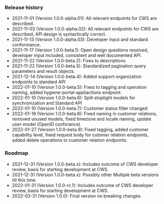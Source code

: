 ### Release history
* 2021-11-01 (Version 1.0.0-alpha.01): All relevant endpoints for CWS are described.
* 2021-11-03 (Version 1.0.0-alpha.02): All relevant endpoints for CWS are described, API design is syntactically correct.
* 2021-11-13 (Version 1.0.0-alpha.03): Developer input and standard conformance.
* 2021-11-17 (Version 1.0.0-beta.1): Open design questions resolved, developer input included, consistent and well documented API. 
* 2021-11-22 (Version 1.0.0-beta.2): Fixes to descriptions
* 2021-11-22 (Version 1.0.0-beta.3): Standardized pagination query parameters and result objects.
* 2021-12-14 (Version 1.0.0-beta.4): Added support-organization endpoints to standard API
* 2022-01-10 (Version 1.0.0-beta.5): Fixes to tagging and operation naming, added hygiene-portal-appliactions endpoint.
* 2022-01-10 (Version 1.0.0-beta.6): Split stoplight models for synchronization and Standard API
* 2022-01-10 (Version 1.0.0-beta.7): Customer status filter changed
* 2022-01-19 (Version 1.0.0-beta.8): Fixed naming in customer relations, removed unused models, fixed timezone and locale naming, update user-model (OpenID conforance)
* 2022-01-27 (Version 1.0.0-beta.9): Fixed tagging, added customer capability level, fixed request body for cutomer relation endpoints, added delete operations to customer relation endpoints.



### Roadmap

* 2021-12-31 (Version 1.0.0-beta.x): Includes outcome of CWS developer review, basis for starting development at CWS.
* 2021-12-31 (Version 1.0.0-beta.x): Possibly other Multiple beta versions till this time.
* 2022-01-31 (Version 1.0.0-rc.1): Includes outcome of CWS developer review, basis for starting development at CWS.
* 2022-03-31 (Version 1.0.0): Final version no breaking changes.